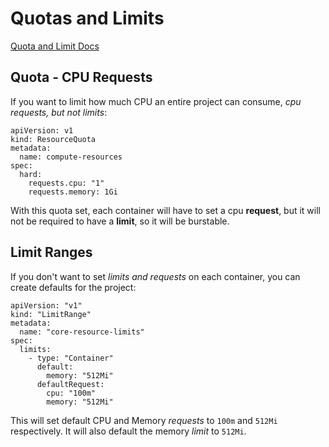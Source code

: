 # Quotas and Limits

[Quota and Limit Docs](https://docs.openshift.com/container-platform/3.11/dev_guide/compute_resources.html)

## Quota - CPU Requests

If you want to limit how much CPU an entire project can consume, *cpu requests, but not limits*:

```
apiVersion: v1
kind: ResourceQuota
metadata:
  name: compute-resources
spec:
  hard:
    requests.cpu: "1" 
    requests.memory: 1Gi 
```
With this quota set, each container will have to set a cpu **request**, but it will not be required to have a **limit**, so it will be burstable.

## Limit Ranges

If you don't want to set *limits and requests* on each container, you can create defaults for the project:

```
apiVersion: "v1"
kind: "LimitRange"
metadata:
  name: "core-resource-limits" 
spec:
  limits:
    - type: "Container"
      default:
        memory: "512Mi"
      defaultRequest:
        cpu: "100m" 
        memory: "512Mi" 
```
This will set default CPU and Memory *requests* to `100m` and `512Mi` respectively.  It will also default the memory *limit* to `512Mi`.